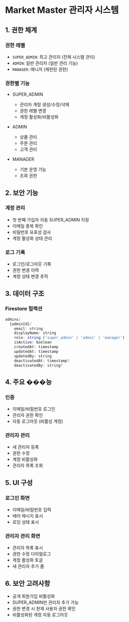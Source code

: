 # Market Master 관리자 시스템

## 1. 권한 체계

### 권한 레벨
- `SUPER_ADMIN`: 최고 관리자 (전체 시스템 관리)
- `ADMIN`: 일반 관리자 (일반 관리 기능)
- `MANAGER`: 매니저 (제한된 권한)

### 권한별 기능
- SUPER_ADMIN
  - 관리자 계정 생성/수정/삭제
  - 권한 레벨 변경
  - 계정 활성화/비활성화
  
- ADMIN
  - 상품 관리
  - 주문 관리
  - 고객 관리
  
- MANAGER
  - 기본 운영 기능
  - 조회 권한

## 2. 보안 기능

### 계정 관리
- 첫 번째 가입자 자동 SUPER_ADMIN 지정
- 이메일 중복 확인
- 비밀번호 유효성 검사
- 계정 활성화 상태 관리

### 로그 기록
- 로그인/로그아웃 기록
- 권한 변경 이력
- 계정 상태 변경 추적

## 3. 데이터 구조

### Firestore 컬렉션
```javascript
admins/
  {adminId}/
    email: string
    displayName: string
    role: string ('super_admin' | 'admin' | 'manager')
    isActive: boolean
    createdAt: timestamp
    updatedAt: timestamp
    updatedBy: string
    deactivatedAt: timestamp?
    deactivatedBy: string?
```

## 4. 주요 ���능

### 인증
- 이메일/비밀번호 로그인
- 관리자 권한 확인
- 자동 로그아웃 (비활성 계정)

### 관리자 관리
- 새 관리자 등록
- 권한 수정
- 계정 비활성화
- 관리자 목록 조회

## 5. UI 구성

### 로그인 화면
- 이메일/비밀번호 입력
- 에러 메시지 표시
- 로딩 상태 표시

### 관리자 관리 화면
- 관리자 목록 표시
- 권한 수정 다이얼로그
- 계정 활성화 토글
- 새 관리자 추가 폼

## 6. 보안 고려사항

- 공개 회원가입 비활성화
- SUPER_ADMIN만 관리자 추가 가능
- 권한 변경 시 현재 사용자 권한 확인
- 비활성화된 계정 자동 로그아웃 
